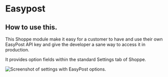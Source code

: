 # Easypost

## How to use this.

This Shoppe module make it easy for a customer to have and use their own EasyPost API key and give the developer a sane way to access it in production.

It provides option fields within the standard Settings tab of Shoppe.

![Screenshot of settings with EasyPost options.](/../screenshots/screenshots/menu.png?raw=true "Screenshot showing EasyPost settings in Shoppe.")